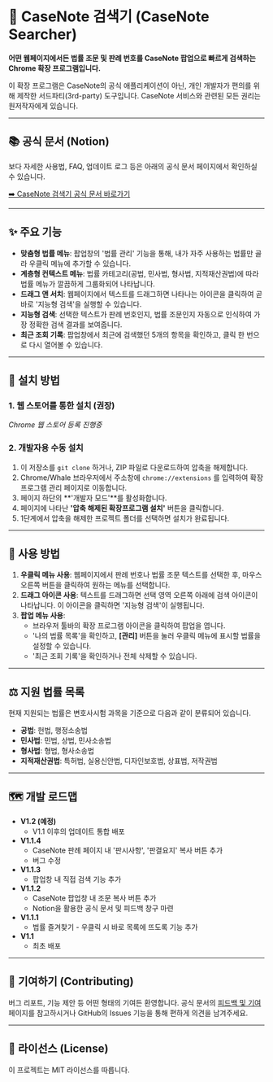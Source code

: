 # 🔎 CaseNote 검색기 (CaseNote Searcher)

**어떤 웹페이지에서든 법률 조문 및 판례 번호를 CaseNote 팝업으로 빠르게 검색하는 Chrome 확장 프로그램입니다.**

이 확장 프로그램은 CaseNote의 공식 애플리케이션이 아닌, 개인 개발자가 편의를 위해 제작한 서드파티(3rd-party) 도구입니다. CaseNote 서비스와 관련된 모든 권리는 원저작자에게 있습니다.

---


## 📚 공식 문서 (Notion)

보다 자세한 사용법, FAQ, 업데이트 로그 등은 아래의 공식 문서 페이지에서 확인하실 수 있습니다.

[➡️ CaseNote 검색기 공식 문서 바로가기](https://sticky-eocursor-c7a.notion.site/CaseNote-2696409b0fae80ea8974c0a6e6763612)

---

## ✨ 주요 기능

* **맞춤형 법률 메뉴**: 팝업창의 '법률 관리' 기능을 통해, 내가 자주 사용하는 법률만 골라 우클릭 메뉴에 추가할 수 있습니다.
* **계층형 컨텍스트 메뉴**: 법률 카테고리(공법, 민사법, 형사법, 지적재산권법)에 따라 법률 메뉴가 깔끔하게 그룹화되어 나타납니다.
* **드래그 앤 서치**: 웹페이지에서 텍스트를 드래그하면 나타나는 아이콘을 클릭하여 곧바로 '지능형 검색'을 실행할 수 있습니다.
* **지능형 검색**: 선택한 텍스트가 판례 번호인지, 법률 조문인지 자동으로 인식하여 가장 정확한 검색 결과를 보여줍니다.
* **최근 조회 기록**: 팝업창에서 최근에 검색했던 5개의 항목을 확인하고, 클릭 한 번으로 다시 열어볼 수 있습니다.

---

## 🚀 설치 방법

### 1. 웹 스토어를 통한 설치 (권장)

*Chrome 웹 스토어 등록 진행중*

### 2. 개발자용 수동 설치

1.  이 저장소를 `git clone` 하거나, ZIP 파일로 다운로드하여 압축을 해제합니다.
2.  Chrome/Whale 브라우저에서 주소창에 `chrome://extensions` 를 입력하여 확장 프로그램 관리 페이지로 이동합니다.
3.  페이지 하단의 **'개발자 모드'**를 활성화합니다.
4.  페이지에 나타난 **'압축 해제된 확장프로그램 설치'** 버튼을 클릭합니다.
5.  1단계에서 압축을 해제한 프로젝트 폴더를 선택하면 설치가 완료됩니다.

---

## 🔧 사용 방법

1.  **우클릭 메뉴 사용**: 웹페이지에서 판례 번호나 법률 조문 텍스트를 선택한 후, 마우스 오른쪽 버튼을 클릭하여 원하는 메뉴를 선택합니다.
2.  **드래그 아이콘 사용**: 텍스트를 드래그하면 선택 영역 오른쪽 아래에 검색 아이콘이 나타납니다. 이 아이콘을 클릭하면 '지능형 검색'이 실행됩니다.
3.  **팝업 메뉴 사용**:
    * 브라우저 툴바의 확장 프로그램 아이콘을 클릭하여 팝업을 엽니다.
    * '나의 법률 목록'을 확인하고, **[관리]** 버튼을 눌러 우클릭 메뉴에 표시할 법률을 설정할 수 있습니다.
    * '최근 조회 기록'을 확인하거나 전체 삭제할 수 있습니다.

---

## ⚖️ 지원 법률 목록

현재 지원되는 법률은 변호사시험 과목을 기준으로 다음과 같이 분류되어 있습니다.

* **공법**: 헌법, 행정소송법
* **민사법**: 민법, 상법, 민사소송법
* **형사법**: 형법, 형사소송법
* **지적재산권법**: 특허법, 실용신안법, 디자인보호법, 상표법, 저작권법

---

## 🗺️ 개발 로드맵

* **V1.2 (예정)**
    * V1.1 이후의 업데이트 통합 배포
* **V1.1.4**
    * CaseNote 판례 페이지 내 '판시사항', '판결요지' 복사 버튼 추가
    * 버그 수정 
* **V1.1.3**
    * 팝업창 내 직접 검색 기능 추가
* **V1.1.2**
    * CaseNote 팝업창 내 조문 복사 버튼 추가
    * Notion을 활용한 공식 문서 및 피드백 창구 마련
* **V1.1.1**
    * 법률 즐겨찾기 - 우클릭 시 바로 목록에 뜨도록 기능 추가
* **V1.1**
    * 최초 배포

---

## 🤝 기여하기 (Contributing)

버그 리포트, 기능 제안 등 어떤 형태의 기여든 환영합니다. 공식 문서의 [피드백 및 기여](https://sticky-eocursor-c7a.notion.site/2696409b0fae8073be37efa7b7c7e920) 페이지를 참고하시거나 GitHub의 Issues 기능을 통해 편하게 의견을 남겨주세요.

---

## 📜 라이선스 (License)

이 프로젝트는 MIT 라이선스를 따릅니다.